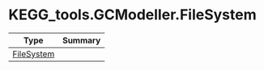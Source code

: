 ﻿
# KEGG_tools.GCModeller.FileSystem

|Type|Summary|
|----|-------|
|[FileSystem](./FileSystem.md)||

